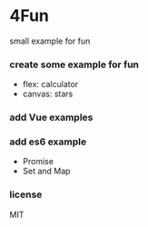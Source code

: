 # 4Fun
small example for fun

### create some example for fun

- flex: calculator
- canvas: stars

### add Vue examples

### add es6 example
- Promise
- Set and Map

### license
 MIT

